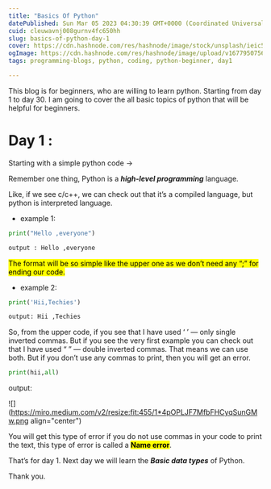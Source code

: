 ```yaml
---
title: "Basics Of Python"
datePublished: Sun Mar 05 2023 04:30:39 GMT+0000 (Coordinated Universal Time)
cuid: cleuwavnj008gurnv4fc650hh
slug: basics-of-python-day-1
cover: https://cdn.hashnode.com/res/hashnode/image/stock/unsplash/ieic5Tq8YMk/upload/fd796e199b625028515033406fc5b152.jpeg
ogImage: https://cdn.hashnode.com/res/hashnode/image/upload/v1677950756895/a19f842f-3dd9-4ba9-93cd-8c597a8640ae.png
tags: programming-blogs, python, coding, python-beginner, day1

---
```


This blog is for beginners, who are willing to learn python. Starting from day 1 to day 30. I am going to cover the all basic topics of python that will be helpful for beginners.

# Day 1 :

Starting with a simple python code -&gt;

Remember one thing, Python is a ***high-level programming*** language.

Like, if we see c/c++, we can check out that it’s a compiled language, but python is interpreted language.

* example 1:
    

```python
print("Hello ,everyone")
```

```python
output : Hello ,everyone
```

<mark>The format will be so simple like the upper one as we don’t need any “;” for ending our code.</mark>

* example 2:
    

```python
print('Hii,Techies')
```

```python
output: Hii ,Techies
```

So, from the upper code, if you see that I have used ‘ ’ — only single inverted commas. But if you see the very first example you can check out that I have used “ ” — double inverted commas. That means we can use both. But if you don’t use any commas to print, then you will get an error.

```python
print(hii,all)
```

output:

![](https://miro.medium.com/v2/resize:fit:455/1*4pOPLJF7MfbFHCyqSunGMw.png align="center")

You will get this type of error if you do not use commas in your code to print the text, this type of error is called a **<mark>Name error</mark>**.

That’s for day 1. Next day we will learn the ***Basic data types*** of Python.

Thank you.